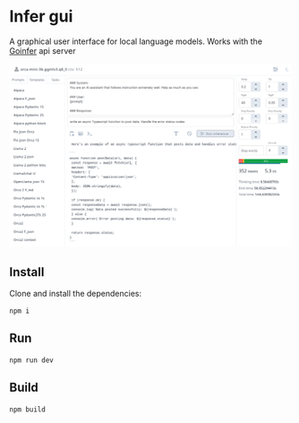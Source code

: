 # Infer gui

A graphical user interface for local language models. Works with the
[Goinfer](https://github.com/synw/goinfer) api server

![Screenshot](/docs/screenshot.png)

## Install

Clone and install the dependencies:

```
npm i
```

## Run

```
npm run dev
```

## Build

```
npm build
```
